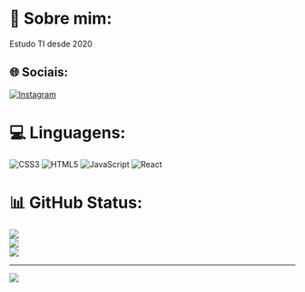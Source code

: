 # 💫 Sobre mim:
Estudo TI desde 2020


## 🌐 Sociais:
[![Instagram](https://img.shields.io/badge/Instagram-%23E4405F.svg?logo=Instagram&logoColor=white)](https://www.instagram.com/douglas.mp4/) 

# 💻 Linguagens:
![CSS3](https://img.shields.io/badge/css3-%231572B6.svg?style=for-the-badge&logo=css3&logoColor=white) ![HTML5](https://img.shields.io/badge/html5-%23E34F26.svg?style=for-the-badge&logo=html5&logoColor=white) ![JavaScript](https://img.shields.io/badge/javascript-%23323330.svg?style=for-the-badge&logo=javascript&logoColor=%23F7DF1E) ![React](https://img.shields.io/badge/react-%2320232a.svg?style=for-the-badge&logo=react&logoColor=%2361DAFB)
# 📊 GitHub Status:
![](https://github-readme-stats.vercel.app/api?username=DDevCosta&theme=onedark&hide_border=false&include_all_commits=false&count_private=false)<br/>
![](https://github-readme-streak-stats.herokuapp.com/?user=DDevCosta&theme=onedark&hide_border=false)<br/>
![](https://github-readme-stats.vercel.app/api/top-langs/?username=DDevCosta&theme=onedark&hide_border=false&include_all_commits=false&count_private=false&layout=compact)

---
[![](https://visitcount.itsvg.in/api?id=DDevCosta&icon=0&color=0)](https://visitcount.itsvg.in)

<!-- Proudly created with GPRM ( https://gprm.itsvg.in ) -->
